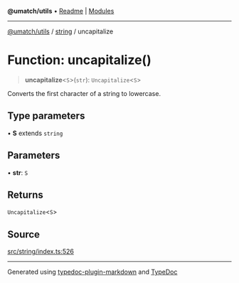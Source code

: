 **@umatch/utils** • [Readme](../../index.md) \| [Modules](../../modules.md)

***

[@umatch/utils](../../modules.md) / [string](../index.md) / uncapitalize

# Function: uncapitalize()

> **uncapitalize**\<`S`\>(`str`): `Uncapitalize`\<`S`\>

Converts the first character of a string to lowercase.

## Type parameters

• **S** extends `string`

## Parameters

• **str**: `S`

## Returns

`Uncapitalize`\<`S`\>

## Source

[src/string/index.ts:526](https://github.com/umatch-oficial/utils/blob/c1935bc/src/string/index.ts#L526)

***

Generated using [typedoc-plugin-markdown](https://www.npmjs.com/package/typedoc-plugin-markdown) and [TypeDoc](https://typedoc.org/)
